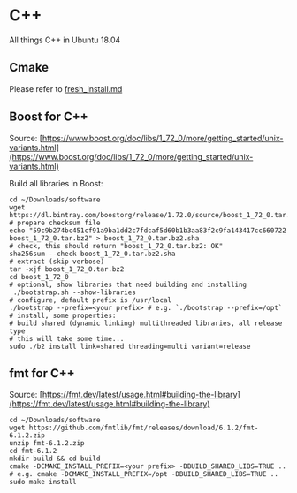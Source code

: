 # C++
All things C++ in Ubuntu 18.04

## Cmake
Please refer to [fresh_install.md](fresh_install.md)

## Boost for C++
Source: [https://www.boost.org/doc/libs/1_72_0/more/getting_started/unix-variants.html](https://www.boost.org/doc/libs/1_72_0/more/getting_started/unix-variants.html)

Build all libraries in Boost:
```shell
cd ~/Downloads/software
wget https://dl.bintray.com/boostorg/release/1.72.0/source/boost_1_72_0.tar.bz2
# prepare checksum file
echo "59c9b274bc451cf91a9ba1dd2c7fdcaf5d60b1b3aa83f2c9fa143417cc660722 boost_1_72_0.tar.bz2" > boost_1_72_0.tar.bz2.sha
# check, this should return "boost_1_72_0.tar.bz2: OK"
sha256sum --check boost_1_72_0.tar.bz2.sha
# extract (skip verbose)
tar -xjf boost_1_72_0.tar.bz2
cd boost_1_72_0
# optional, show libraries that need building and installing
 ./bootstrap.sh --show-libraries
# configure, default prefix is /usr/local
./bootstrap --prefix=<your prefix> # e.g. `./bootstrap --prefix=/opt`
# install, some properties:
# build shared (dynamic linking) multithreaded libraries, all release type
# this will take some time...
sudo ./b2 install link=shared threading=multi variant=release
```

## fmt for C++
Source: [https://fmt.dev/latest/usage.html#building-the-library](https://fmt.dev/latest/usage.html#building-the-library)

```shell
cd ~/Downloads/software
wget https://github.com/fmtlib/fmt/releases/download/6.1.2/fmt-6.1.2.zip
unzip fmt-6.1.2.zip
cd fmt-6.1.2
mkdir build && cd build
cmake -DCMAKE_INSTALL_PREFIX=<your prefix> -DBUILD_SHARED_LIBS=TRUE .. # e.g. cmake -DCMAKE_INSTALL_PREFIX=/opt -DBUILD_SHARED_LIBS=TRUE ..
sudo make install
```

